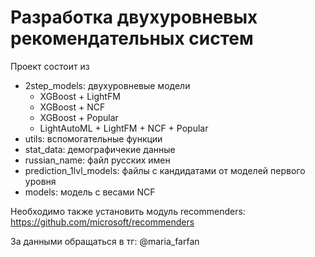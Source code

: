 # Разработка двухуровневых рекомендательных систем 

Проект состоит из 
- 2step_models: двухуровневые модели
    - XGBoost + LightFM
    - XGBoost + NCF
    - XGBoost + Popular
    - LightAutoML + LightFM + NCF + Popular
- utils: вспомогательные функции
- stat_data: демографичекие данные
- russian_name: файл русских имен
- prediction_1lvl_models: файлы с кандидатами от моделей первого уровня
- models: модель с весами NCF

Необходимо также установить модуль recommenders: https://github.com/microsoft/recommenders 

За данными обращаться в тг: @maria_farfan
